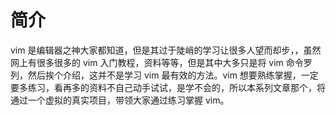# 简介

vim 是编辑器之神大家都知道，但是其过于陡峭的学习让很多人望而却步，，虽然网上有很多很多的 vim 入门教程，资料等等，但是其中大多只是将 vim 命令罗列，然后挨个介绍，这并不是学习 vim 最有效的方法。vim 想要熟练掌握，一定要多练习，看再多的资料不自己动手试试，是学不会的，所以本系列文章那个，将通过一个虚拟的真实项目，带领大家通过练习掌握 vim。